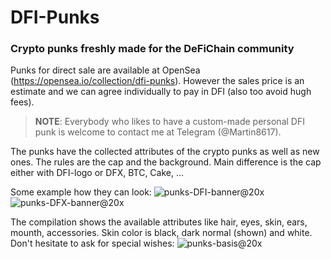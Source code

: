 # DFI-Punks
### Crypto punks freshly made for the DeFiChain community

Punks for direct sale are available at OpenSea (https://opensea.io/collection/dfi-punks). However the sales price is an estimate and we can agree individually to pay in DFI (also too avoid hugh fees).

> **NOTE**: Everybody who likes to have a custom-made personal DFI punk is welcome to contact me at Telegram (@Martin8617).

The punks have the collected attributes of the crypto punks as well as new ones. The rules are the cap and the background. Main difference is the cap either with DFI-logo or DFX, BTC, Cake, ... 

Some example how they can look:
![punks-DFI-banner@20x](https://user-images.githubusercontent.com/79512509/136960063-71cc3ade-6150-4e49-9611-1c187d429039.png) 
![punks-DFX-banner@20x](https://user-images.githubusercontent.com/79512509/136960090-d00f1869-5532-4a34-8134-94d7db87d16a.png)


The compilation shows the available attributes like hair, eyes, skin, ears, mounth, accessories. Skin color is black, dark normal (shown) and white. Don't hesitate to ask for special wishes:
![punks-basis@20x](https://user-images.githubusercontent.com/79512509/136959073-a5ce79a5-44a8-437e-87d2-44d439ab3f70.png)

